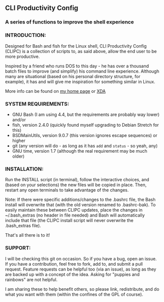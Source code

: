 ## CLI Productivity Config

### A series of functions to improve the shell experience



### INTRODUCTION:

Designed for Bash and fish for the Linux shell, CLI Productivity Config (CLIPC) is a collection of scripts to, as said above, allow the end user to be more productive.

Inspired by a friend who runs DOS to this day - he has over a thousand batch files to improve (and simplify) his command line experience.  Although many are situational (based on his personal directory structure, for example), it has and will give me inspiration for something similar in Linux.

More info can be found on [my home page](http://www.chebucto.ns.ca/~bb782/proj-clipc.html) or [XDA](http://forum.xda-developers.com/showthread.php?t=3693743)



### SYSTEM REQUIREMENTS:

- GNU Bash (I am using 4.4, but the requirements are probably way lower) and/or
- fish, version 2.4.0 (quickly found myself upgrading to Debian Stretch for this)
- BSDMainUtils, version 9.0.7 (this version ignores escape sequences) or higher
- git (any version will do - as long as it has `add` and `status` - so yeah, any)
- GNU time, version 1.7 (although the real requirement may be much older)


### INSTALLATION:

Run the INSTALL script (in terminal), follow the interactive choices, and (based on your selections) the new files will be copied in place.  Then, restart any open terminals to take advantage of the changes.

Note: If there were specific additions/changes to the .bashrc file, the Bash install will overwrite that (with the old version renamed to .bashrc-bak).  To easily maintain these between CLIPC updates, place the changes in ~/.bash_extras (no header in file needed) and Bash will automatically include that file (the CLIPC install script will never overwrite the .bash_extras file).

That's all there is to it!



### SUPPORT:

I will be checking this git on occasion.  So if you have a bug, open an issue.  If you have a contribution, feel free to fork, add to, and submit a pull request.  Feature requests can be helpful too (via an issue), as long as they are backed up with a concept of the idea.  Asking for "puppies and rainbows" are not helpful.  

I am sharing these to help benefit others, so please link, redistribute, and do what you want with them (within the confines of the GPL of course).
